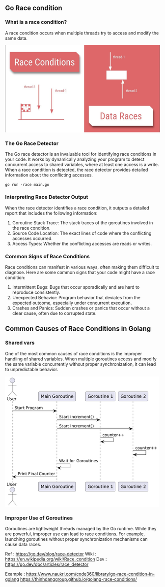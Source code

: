 ## Go Race condition 

### What is a race condition?
A race condition occurs when multiple threads try to access and modify the same data.

![Race Condition ](../../media/go-race-condition.jpg)


### The Go Race Detector

The Go race detector is an invaluable tool for identifying race conditions in your code. It works by dynamically analyzing your program to detect concurrent access to shared variables, where at least one access is a write. When a race condition is detected, the race detector provides detailed information about the conflicting accesses.

```
go run -race main.go
```

### Interpreting Race Detector Output
When the race detector identifies a race condition, it outputs a detailed report that includes the following information:

1. Goroutine Stack Trace: The stack traces of the goroutines involved in the race condition.
2. Source Code Location: The exact lines of code where the conflicting accesses occurred.
3. Access Types: Whether the conflicting accesses are reads or writes.

### Common Signs of Race Conditions
Race conditions can manifest in various ways, often making them difficult to diagnose. Here are some common signs that your code might have a race condition:

1. Intermittent Bugs: Bugs that occur sporadically and are hard to reproduce consistently.
2. Unexpected Behavior: Program behavior that deviates from the expected outcome, especially under concurrent execution.
3. Crashes and Panics: Sudden crashes or panics that occur without a clear cause, often due to corrupted state.


## Common Causes of Race Conditions in Golang

### Shared vars 
One of the most common causes of race conditions is the improper handling of shared variables. When multiple goroutines access and modify the same variable concurrently without proper synchronization, it can lead to unpredictable behavior.

![Race Condition ](../../media/go-race-shared.png)

### Improper Use of Goroutines
Goroutines are lightweight threads managed by the Go runtime. While they are powerful, improper use can lead to race conditions. For example, launching goroutines without proper synchronization mechanisms can cause data races.

Ref : https://go.dev/blog/race-detector
Wiki : https://en.wikipedia.org/wiki/Race_condition
Dev : https://go.dev/doc/articles/race_detector

Example : https://www.naukri.com/code360/library/go-race-condition-in-golang
https://thinhdanggroup.github.io/golang-race-conditions/
